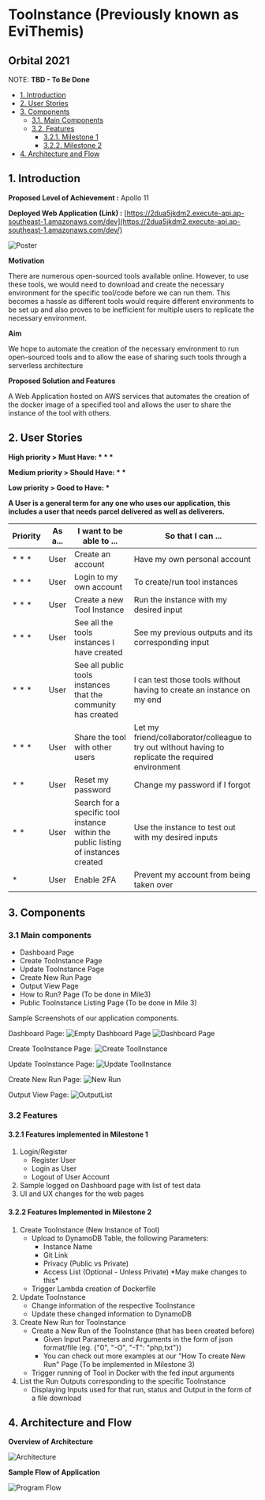 # TooInstance (Previously known as EviThemis)
## Orbital 2021
NOTE: **TBD - To Be Done**
- [1. Introduction](#introduction)
- [2. User Stories](#user-stories)
- [3. Components](#components)
  - [3.1. Main Components](#main-comps)
  - [3.2. Features](#features)
    - [3.2.1. Milestone 1](#mile1)
    - [3.2.2. Milestone 2](#mile2)
- [4. Architecture and Flow](#architectureFlow)


## <a name="introduction"></a>1. Introduction

**Proposed Level of Achievement :** Apollo 11

**Deployed Web Application (Link) :**
[https://2dua5jkdm2.execute-api.ap-southeast-1.amazonaws.com/dev](https://2dua5jkdm2.execute-api.ap-southeast-1.amazonaws.com/dev/)

![Poster](https://github.com/lkldev/TooInstance_Public/blob/main/images/posterV3.png)

**Motivation**

There are numerous open-sourced tools available online. However, to use these tools, we would need to download and create the necessary environment for the specific tool/code before we can run them. This becomes a hassle as different tools would require different environments to be set up and also proves to be inefficient for multiple users to replicate the necessary environment.

**Aim**

We hope to automate the creation of the necessary environment to run open-sourced tools and to allow the ease of sharing such tools through a serverless architecture

**Proposed Solution and Features**

A Web Application hosted on AWS services that automates the creation of the docker image of a specified tool and allows the user to share the instance of the tool with others.

## <a name="user-stories"></a>2. User Stories

**High priority \> Must Have: \* \* \***

**Medium priority \> Should Have: \* \***

**Low priority \> Good to Have: \***

**A User is a general term for any one who uses our application, this includes a user that needs parcel delivered as well as deliverers.**

| **Priority** | **As a...** | **I want to be able to ...** | **So that I can ...** |
| --- | --- | --- | --- |
| \* \* \* | User | Create an account | Have my own personal account |
| \* \* \* | User | Login to my own account | To create/run tool instances |
| \* \* \* | User | Create a new Tool Instance | Run the instance with my desired input |
| \* \* \* | User | See all the tools instances I have created | See my previous outputs and its corresponding input |
| \* \* \* | User | See all public tools instances that the community has created | I can test those tools without having to create an instance on my end |
| \* \* \* | User | Share the tool with other users | Let my friend/collaborator/colleague to try out without having to replicate the required environment |
| \* \* | User | Reset my password | Change my password if I forgot |
| \* \* | User | Search for a specific tool instance within the public listing of instances created | Use the instance to test out with my desired inputs |
| \* | User | Enable 2FA | Prevent my account from being taken over |

## <a name="components"></a>3. Components
### 3.1 Main components
- Dashboard Page
- Create TooInstance Page
- Update TooInstance Page
- Create New Run Page
- Output View Page
- How to Run? Page (To be done in Mile3)
- Public TooInstance Listing Page (To be done in Mile 3)

Sample Screenshots of our application components.

Dashboard Page:
![Empty Dashboard Page](https://github.com/lkldev/TooInstance_Public/blob/main/images/emptyToolInstance.JPG)
![Dashboard Page](https://github.com/lkldev/TooInstance_Public/blob/main/images/toolInstanceList.JPG)

Create TooInstance Page:
![Create ToolInstance](https://github.com/lkldev/TooInstance_Public/blob/main/images/createNewTool.JPG)

Update TooInstance Page:
![Update ToolInstance](https://github.com/lkldev/TooInstance_Public/blob/main/images/updatedTI.JPG)

Create New Run Page:
![New Run](https://github.com/lkldev/TooInstance_Public/blob/main/images/newRun.JPG)

Output View Page:
![OutputList](https://github.com/lkldev/TooInstance_Public/blob/main/images/runOutputList.JPG)



### <a name="features"></a> 3.2 Features
#### <a name="mile1"></a> 3.2.1 Features implemented in Milestone 1
1. Login/Register
    - Register User
    - Login as User
    - Logout of User Account
2. Sample logged on Dashboard page with list of test data
3. UI and UX changes for the web pages

#### <a name="mile2"></a> 3.2.2 Features Implemented in Milestone 2
1. Create TooInstance (New Instance of Tool)
    - Upload to DynamoDB Table, the following Parameters:
      - Instance Name
      - Git Link
      - Privacy (Public vs Private)
      - Access List (Optional - Unless Private) \*May make changes to this\*
    - Trigger Lambda creation of Dockerfile
2. Update TooInstance
    - Change information of the respective TooInstance
    - Update these changed information to DynamoDB
3. Create New Run for TooInstance
    - Create a New Run of the TooInstance (that has been created before)
      - Given Input Parameters and Arguments in the form of json format/file (eg. {"0", "-O", "-T": "php,txt"})
      - You can check out more examples at our "How To create New Run" Page (To be implemented in Milestone 3)
    - Trigger running of Tool in Docker with the fed input arguments
4. List the Run Outputs corresponding to the specific TooInstance
    - Displaying Inputs used for that run, status and Output in the form of a file download


## <a name="architectureFlow"></a>4. Architecture and Flow

**Overview of Architecture**

![Architecture](https://github.com/lkldev/TooInstance_Public/blob/main/images/TI_Architecture.jpg)

**Sample Flow of Application**

![Program Flow](https://github.com/lkldev/TooInstance_Public/blob/main/images/flow.jpg)
